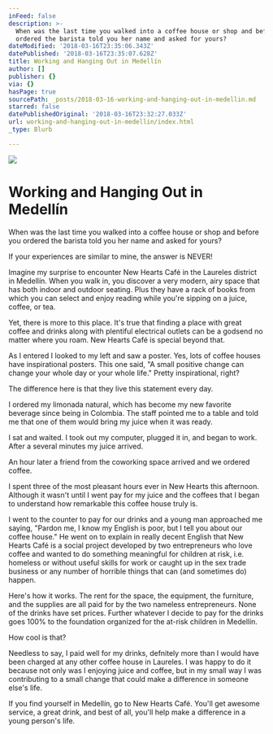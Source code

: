```yaml
---
inFeed: false
description: >-
  When was the last time you walked into a coffee house or shop and before you
  ordered the barista told you her name and asked for yours?
dateModified: '2018-03-16T23:35:06.343Z'
datePublished: '2018-03-16T23:35:07.628Z'
title: Working and Hanging Out in Medellín
author: []
publisher: {}
via: {}
hasPage: true
sourcePath: _posts/2018-03-16-working-and-hanging-out-in-medellin.md
starred: false
datePublishedOriginal: '2018-03-16T23:32:27.033Z'
url: working-and-hanging-out-in-medellin/index.html
_type: Blurb

---
```

![](https://the-grid-user-content.s3-us-west-2.amazonaws.com/a3be2f11-a106-48ba-95bf-011f12444798.png)

# Working and Hanging Out in Medellín

When was the last time you walked into a coffee house or shop and before you ordered the barista told you her name and asked for yours?

If your experiences are similar to mine, the answer is NEVER!

Imagine my surprise to encounter New Hearts Café in the Laureles district in Medellín. When you walk in, you discover a very modern, airy space that has both indoor and outdoor seating. Plus they have a rack of books from which you can select and enjoy reading while you're sipping on a juice, coffee, or tea.

Yet, there is more to this place. It's true that finding a place with great coffee and drinks along with plentiful electrical outlets can be a godsend no matter where you roam. New Hearts Café is special beyond that. 

As I entered I looked to my left and saw a poster. Yes, lots of coffee houses have inspirational posters. This one said, "A small positive change can change your
whole day or your whole life." Pretty inspirational, right?

The difference here is that they live this statement every day.

I ordered my limonada natural, which has become my new favorite beverage since being in Colombia. The staff pointed me to a table and told me that one of them would bring my juice when it was ready.

I sat and waited. I took out my computer, plugged it in, and began to work. After a several minutes my juice arrived. 

An hour later a friend from the coworking space arrived and we ordered coffee.

I spent three of the most pleasant hours ever in New Hearts this afternoon. Although it wasn't until I went pay for my juice and the coffees that I began to understand how remarkable this coffee house truly is.

I went to the counter to pay for our drinks and a young man approached me saying, "Pardon me, I know my English is poor, but I tell you about our coffee house." He went on to explain in really decent English that New Hearts Café is a social project developed by two entrepreneurs who love coffee and wanted to do something meaningful for children at risk, i.e. homeless or without useful skills for work or caught up in the sex trade business or any number of horrible things that can (and sometimes do) happen. 

Here's how it works. The rent for the space, the equipment, the furniture, and the supplies are all paid for by the two nameless entrepreneurs. None of the drinks have set prices. Further whatever I decide to pay for the drinks goes 100% to the foundation organized for the at-risk children in Medellín.

How cool is that?

Needless to say, I paid well for my drinks, defnitely more than I would have been charged at any other coffee house in Laureles. I was happy to do it because not only was I enjoying juice and coffee, but in my small way I was contributing to a small change that could make a difference in someone else's
life.

If you find yourself in Medellín, go to New Hearts Café. You'll get awesome service, a great drink, and best of all, you'll help make a difference in a young person's life.